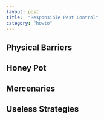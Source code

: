 ```yaml
---
layout: post
title:  "Responsible Pest Control"
category: "howto"
---
```


## Physical Barriers

## Honey Pot

## Mercenaries

## Useless Strategies